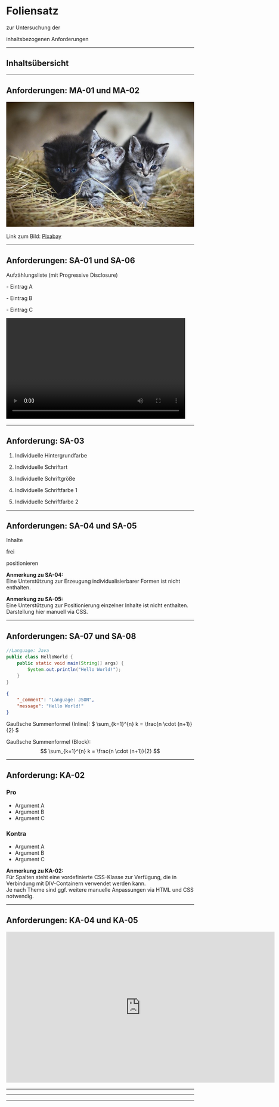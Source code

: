 # Foliensatz

zur Untersuchung der

inhaltsbezogenen Anforderungen

---

## Inhaltsübersicht

<!-- contents -->

---
<!-- section-title: Anforderung MA-01 und MA-02 -->
<!-- block-start: left -->

## Anforderungen: MA-01 und MA-02

![Stockfoto von drei kleinen Katzen](./media/test.jpg)

Link zum Bild: [Pixabay](https://pixabay.com/de/photos/k%c3%a4tzchen-haustier-katzen-tiere-3535404/)

<!-- block-end -->

---
<!-- section-title: Anforderung SA-01 und SA-06 -->
<!-- block-start: left -->

## Anforderungen: SA-01 und SA-06

Aufzählungsliste (mit Progressive Disclosure)

\- Eintrag A

<!-- fragments-start -->

\- Eintrag B

\- Eintrag C

<video width="480" height="270" controls >
      <source src="./media/test.mp4" type="video/mp4"/>
</video>

<!-- fragments-end -->
<!-- block-end -->

---
<!-- section-title: Anforderung SA-03 -->
<!-- classes: backgroundColor -->
<!-- block-start: left -->

## Anforderung: SA-03

1. Individuelle Hintergrundfarbe

<!-- block-start: fontFamily -->

2. Individuelle Schriftart

<!-- block-end -->
<!-- block-start: fontSize -->

3. Individuelle Schriftgröße

<!-- block-end -->
<!-- block-start: orange -->

4. Individuelle Schriftfarbe 1

<!-- block-end -->
<!-- block-start: green -->

5. Individuelle Schriftfarbe 2

<!-- block-end -->
<!-- block-end -->

---
<!-- section-title: Anforderung SA-04 und SA-05 -->
<!-- block-start: left -->

## Anforderungen: SA-04 und SA-05

Inhalte

<!-- block-end-->

frei

<!-- block-start: right -->

positionieren

<!-- block-end -->
<!-- block-start: left -->

**Anmerkung zu SA-04:**  
Eine Unterstützung zur Erzeugung individualisierbarer Formen ist nicht enthalten.

**Anmerkung zu SA-05:**  
Eine Unterstützung zur Positionierung einzelner Inhalte ist nicht enthalten.  
Darstellung hier manuell via CSS.

<!-- block-end -->

---
<!-- section-title: Anforderung SA-07 und SA-08 -->
<!-- block-start: left -->

## Anforderungen: SA-07 und SA-08

```java
//Language: Java
public class HelloWorld {
    public static void main(String[] args) {
        System.out.println("Hello World!");
    }
}
```
```json
{
    "_comment": "Language: JSON",
    "message": "Hello World!"
}
```

Gaußsche Summenformel (Inline):
$
\sum_{k=1}^{n} k =  \frac{n \cdot (n+1)}{2}
$
 
Gaußsche Summenformel (Block):
$$
\sum_{k=1}^{n} k =  \frac{n \cdot (n+1)}{2}
$$

<!-- block-end -->

---
<!-- section-title: Anforderung KA-02 -->
<!-- block-start: left -->

## Anforderung: KA-02

<!-- block-start: grid -->
<!-- block-start: column -->

### Pro
- Argument A
- Argument B
- Argument C

<!-- block-end -->
<!-- block-start: column -->

### Kontra
- Argument A
- Argument B
- Argument C

<!-- block-end -->
<!-- block-end -->

**Anmerkung zu KA-02:**  
Für Spalten steht eine vordefinierte CSS-Klasse zur Verfügung, die in Verbindung mit DIV-Containern verwendet werden kann.  
Je nach Theme sind ggf. weitere manuelle Anpassungen via HTML und CSS notwendig.

<!-- block-end -->

---
<!-- section-title: Anforderung KA-04 und KA-05 -->
<!-- block-start: left -->

## Anforderungen: KA-04 und KA-05

<iframe width="720" height="405" src="https://www.google.com/maps/embed?pb=!1m18!1m12!1m3!1d685.629101559153!2d8.640389531990941!3d49.8662713232218!2m3!1f0!2f0!3f0!3m2!1i1024!2i768!4f13.1!3m3!1m2!1s0x47bd7080d57fc1d3%3A0xb2e9d0bb32c2f55f!2sD%2014%2C%20Sch%C3%B6fferstra%C3%9Fe%208B%2C%2064295%20Darmstadt!5e1!3m2!1sde!2sde!4v1632909010665!5m2!1sde!2sde" frameborder="0" allow="encrypted-media"></iframe>

<!-- block-end -->

<!-- note
Test - Speaker Note
-->

---

<!-- note
Required because there is a bug that causes the last slides to be lost during PDF export if the presentation contains step-by-step inserted content (so-called fragments).
-->

---

<!-- note
Required because there is a bug that causes the last slides to be lost during PDF export if the presentation contains step-by-step inserted content (so-called fragments).
-->

---

<!-- note
Required because there is a bug that causes the last slides to be lost during PDF export if the presentation contains step-by-step inserted content (so-called fragments).
-->
